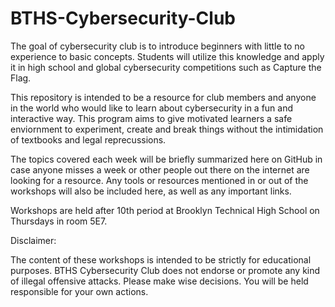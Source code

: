 # BTHS-Cybersecurity-Club

The goal of cybersecurity club is to introduce beginners with little to no experience to basic concepts. Students will utilize this knowledge and apply it in high school and global cybersecurity competitions such as Capture the Flag.

This repository is intended to be a resource for club members and anyone in the world who would like to learn about cybersecurity in a fun and interactive way. This program aims to give motivated learners a safe enviornment to experiment, create and break things without the intimidation of textbooks and legal reprecussions. 

The topics covered each week will be briefly summarized here on GitHub in case anyone misses a week or other people out there on the internet are looking for a resource. Any tools or resources mentioned in or out of the workshops will also be included here, as well as any important links.

Workshops are held after 10th period at Brooklyn Technical High School on Thursdays in room 5E7.

Disclaimer:

The content of these workshops is intended to be strictly for educational purposes. BTHS Cybersecurity Club does not endorse or promote any kind of illegal offensive attacks. Please make wise decisions. You will be held responsible for your own actions.
